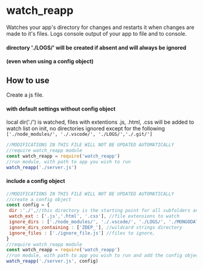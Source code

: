# watch_reapp
Watches your app's directory for changes and restarts it when changes are made to it's files. 
Logs console output of your app to file and to console.
#### directory './LOGS/' will be created if absent and will always be ignored
#### (even when using a config object) 

## How to use
Create a js file.
#### with default settings without config object
local dir('./') is watched, 
files with extentions .js, .html, .css will be added to watch list on init,
no directories ignored except for the following `['./node_modules/', './.vscode/', './LOGS/','./.git/']`

```javascript
//MODIFICATIONS IN THIS FILE WILL NOT BE UPDATED AUTOMATICALLY
//require watch_reapp module
const watch_reapp = require('watch_reapp')
//run module, with path to app you wish to run
watch_reapp('./server.js')
```

#### include a config object
```javascript
//MODIFICATIONS IN THIS FILE WILL NOT BE UPDATED AUTOMATICALLY
//create a config object
const config = {
 dir :'./',//this directory is the starting point for all subfolders and files scanned
 watch_ext : ['.js','.html', '.css'], //file extensions to watch
 ignore_dirs : ['./node_modules/', './.vscode/', './LOGS/', './MONGODATABASE/'], //directories to ignore, 
 ignore_dirs_containing : ['ZDEP_'], //wildcard strings directory
 ignore_files : ['./ignore_file.js'] //files to ignore, 
}
//require watch_reapp module
const watch_reapp = require('watch_reapp')
//run module, with path to app you wish to run and add the config object as second parameter
watch_reapp('./server.js', config)
```
